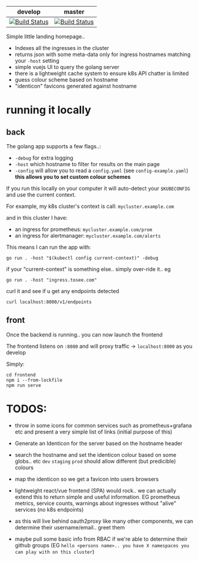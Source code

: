 

develop | master
---|---
[![Build Status](https://ci.digtux.com/api/badges/digtux/lander/status.svg?ref=refs/heads/develop)](https://ci.digtux.com/digtux/lander) | [![Build Status](https://ci.digtux.com/api/badges/digtux/lander/status.svg?ref=refs/heads/master)](https://ci.digtux.com/digtux/lander)

Simple little landing homepage..

- Indexes all the ingresses in the cluster
- returns json with some meta-data only for ingress hostnames matching your `-host` setting
- simple vuejs UI to query the golang server
- there is a lightweight cache system to ensure k8s API chatter is limited
- guess colour scheme based on hostname
- "identicon" favicons generated against hostname


# running it locally


## back

The golang app supports a few flags..:
- `-debug` for extra logging
- `-host` which hostname to filter for results on the main page
- `-config` will allow you to read a `config.yaml` (see `config-example.yaml`)  **this allows you to set custom colour schemes**

If you run this locally on your computer it will auto-detect your `$KUBECONFIG` and use the current context.

For example, my k8s cluster's context is call: `mycluster.example.com`

and in this cluster I have:

- an ingress for prometheus: `mycluster.example.com/prom`
- an ingress for alertmanager: `mycluster.example.com/alerts`

This means I can run the app with:

```
go run . -host "$(kubectl config current-context)" -debug
```


if your "current-context" is something else.. simply over-ride it.. eg

```
go run . -host "ingress.tosee.com"
```


curl it and see if u get any endpoints detected
```
curl localhost:8000/v1/endpoints
```



## front

Once the backend is running.. you can now launch the frontend

The frontend listens on `:8080` and will proxy traffic -> `localhost:8000` as you develop

Simply:
```
cd frontend
npm i --from-lockfile
npm run serve
```

# TODOS:

- throw in some icons for common services such as prometheus+grafana etc and present a very simple list of links (initial purpose of this)
- Generate an Identicon for the server based on the hostname header
- search the hostname and set the identicon colour based on some globs.. etc `dev` `staging` `prod` should allow different (but predicible) colours
- map the identicon so we get a favicon into users browsers

- lightweight react/vue frontend (SPA) would rock.. we can actually extend this to return simple and useful information. EG prometheus metrics, service counts, warnings about ingresses without "alive" services (no k8s endpoints)

- as this will live behind oauth2proxy like many other components, we can determine their username/email.. greet them
- maybe pull some basic info from RBAC if we're able to determine their github groups (EG `hello <persons name>.. you have X namespaces you can play with on this cluster`)

